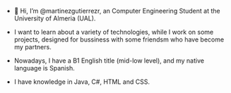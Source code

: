 - 👋 Hi, I’m @martinezgutierrezr, an Computer Engineering Student at the University of Almeria (UAL).
- I want to learn about a variety of technologies, while I work on some projects, designed for bussiness with some friendsm who have become my partners.

- Nowadays, I have a B1 English title (mid-low level), and my native language is Spanish.
- I have knowledge in Java, C#, HTML and CSS.

<!---
martinezgutierrezr/martinezgutierrezr is a ✨ special ✨ repository because its `README.md` (this file) appears on your GitHub profile.
You can click the Preview link to take a look at your changes.
--->
